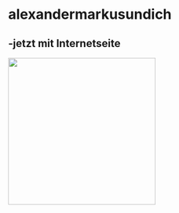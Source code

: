 # alexandermarkusundich
## -jetzt mit Internetseite

<img src="images/dullisImFahrstuhl1.png" height=300>
